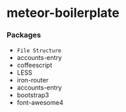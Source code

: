 # meteor-boilerplate

### Packages

- ``File Structure``
- accounts-entry
- coffeescript
- LESS
- iron-router
- accounts-entry
- bootstrap3
- font-awesome4